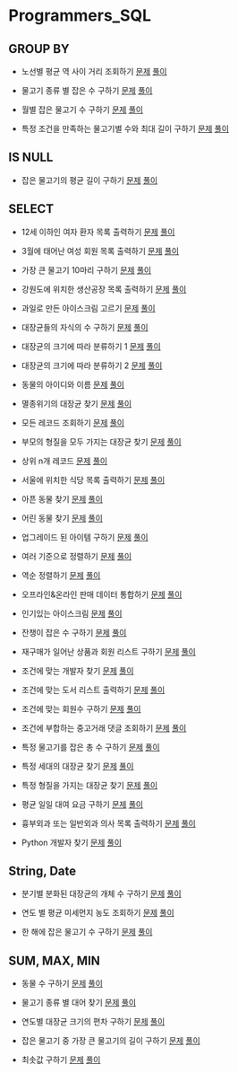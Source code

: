# Programmers_SQL
## GROUP BY
- 노선별 평균 역 사이 거리 조회하기
[문제](https://school.programmers.co.kr/learn/courses/30/lessons/284531)
[풀이](https://github.com/Ju0s/Programmers_SQL/blob/main/%EB%85%B8%EC%84%A0%EB%B3%84%20%ED%8F%89%EA%B7%A0%20%EC%97%AD%20%EC%82%AC%EC%9D%B4%20%EA%B1%B0%EB%A6%AC%20%EC%A1%B0%ED%9A%8C%ED%95%98%EA%B8%B0.sql)

- 물고기 종류 별 잡은 수 구하기
[문제](https://school.programmers.co.kr/learn/courses/30/lessons/293257)
[풀이](https://github.com/Ju0s/Programmers_SQL/blob/main/%EB%AC%BC%EA%B3%A0%EA%B8%B0%20%EC%A2%85%EB%A5%98%20%EB%B3%84%20%EC%9E%A1%EC%9D%80%20%EC%88%98%20%EA%B5%AC%ED%95%98%EA%B8%B0.sql)

- 월별 잡은 물고기 수 구하기
[문제](https://school.programmers.co.kr/learn/courses/30/lessons/293260)
[풀이](https://github.com/Ju0s/Programmers_SQL/blob/main/%EC%9B%94%EB%B3%84%20%EC%9E%A1%EC%9D%80%20%EB%AC%BC%EA%B3%A0%EA%B8%B0%20%EC%88%98%20%EA%B5%AC%ED%95%98%EA%B8%B0.sql)

- 특정 조건을 만족하는 물고기별 수와 최대 길이 구하기
[문제](https://school.programmers.co.kr/learn/courses/30/lessons/298519)
[풀이](https://github.com/Ju0s/Programmers_SQL/blob/main/%ED%8A%B9%EC%A0%95%20%EC%A1%B0%EA%B1%B4%EC%9D%84%20%EB%A7%8C%EC%A1%B1%ED%95%98%EB%8A%94%20%EB%AC%BC%EA%B3%A0%EA%B8%B0%EB%B3%84%20%EC%88%98%EC%99%80%20%EC%B5%9C%EB%8C%80%20%EA%B8%B8%EC%9D%B4%20%EA%B5%AC%ED%95%98%EA%B8%B0.sql)

## IS NULL
- 잡은 물고기의 평균 길이 구하기
[문제](https://school.programmers.co.kr/learn/courses/30/lessons/293259)
[풀이](https://github.com/Ju0s/Programmers_SQL/blob/main/%EC%9E%A1%EC%9D%80%20%EB%AC%BC%EA%B3%A0%EA%B8%B0%EC%9D%98%20%ED%8F%89%EA%B7%A0%20%EA%B8%B8%EC%9D%B4%20%EA%B5%AC%ED%95%98%EA%B8%B0.sql)

## SELECT
- 12세 이하인 여자 환자 목록 출력하기
[문제](https://school.programmers.co.kr/learn/courses/30/lessons/132201)
[풀이](https://github.com/Ju0s/Programmers_SQL/blob/main/12%EC%84%B8%20%EC%9D%B4%ED%95%98%EC%9D%B8%20%EC%97%AC%EC%9E%90%20%ED%99%98%EC%9E%90%20%EB%AA%A9%EB%A1%9D%20%EC%B6%9C%EB%A0%A5%ED%95%98%EA%B8%B0.sql)

- 3월에 태어난 여성 회원 목록 출력하기
[문제](https://school.programmers.co.kr/learn/courses/30/lessons/131120)
[풀이](https://github.com/Ju0s/Programmers_SQL/blob/main/3%EC%9B%94%EC%97%90%20%ED%83%9C%EC%96%B4%EB%82%9C%20%EC%97%AC%EC%84%B1%20%ED%9A%8C%EC%9B%90%20%EB%AA%A9%EB%A1%9D%20%EC%B6%9C%EB%A0%A5%ED%95%98%EA%B8%B0.sql)

- 가장 큰 물고기 10마리 구하기
[문제](https://school.programmers.co.kr/learn/courses/30/lessons/298517)
[풀이](https://github.com/Ju0s/Programmers_SQL/blob/main/%EA%B0%80%EC%9E%A5%20%ED%81%B0%20%EB%AC%BC%EA%B3%A0%EA%B8%B0%2010%EB%A7%88%EB%A6%AC%20%EA%B5%AC%ED%95%98%EA%B8%B0.sql)

- 강원도에 위치한 생산공장 목록 출력하기
[문제](https://school.programmers.co.kr/learn/courses/30/lessons/131112)
[풀이](https://github.com/Ju0s/Programmers_SQL/blob/main/%EA%B0%95%EC%9B%90%EB%8F%84%EC%97%90%20%EC%9C%84%EC%B9%98%ED%95%9C%20%EC%83%9D%EC%82%B0%EA%B3%B5%EC%9E%A5%20%EB%AA%A9%EB%A1%9D%20%EC%B6%9C%EB%A0%A5%ED%95%98%EA%B8%B0.sql)

- 과일로 만든 아이스크림 고르기
[문제](https://school.programmers.co.kr/learn/courses/30/lessons/133025)
[풀이](https://github.com/Ju0s/Programmers_SQL/blob/main/%EA%B3%BC%EC%9D%BC%EB%A1%9C%20%EB%A7%8C%EB%93%A0%20%EC%95%84%EC%9D%B4%EC%8A%A4%ED%81%AC%EB%A6%BC%20%EA%B3%A0%EB%A5%B4%EA%B8%B0.sql)

- 대장균들의 자식의 수 구하기
[문제](https://school.programmers.co.kr/learn/courses/30/lessons/299305)
[풀이](https://github.com/Ju0s/Programmers_SQL/blob/main/%EB%8C%80%EC%9E%A5%EA%B7%A0%EB%93%A4%EC%9D%98%20%EC%9E%90%EC%8B%9D%EC%9D%98%20%EC%88%98%20%EA%B5%AC%ED%95%98%EA%B8%B0.sql)

- 대장균의 크기에 따라 분류하기 1
[문제](https://school.programmers.co.kr/learn/courses/30/lessons/299307)
[풀이](https://github.com/Ju0s/Programmers_SQL/blob/main/%EB%8C%80%EC%9E%A5%EA%B7%A0%EC%9D%98%20%ED%81%AC%EA%B8%B0%EC%97%90%20%EB%94%B0%EB%9D%BC%20%EB%B6%84%EB%A5%98%ED%95%98%EA%B8%B0%201.sql)

- 대장균의 크기에 따라 분류하기 2
[문제](https://school.programmers.co.kr/learn/courses/30/lessons/301649)
[풀이](https://github.com/Ju0s/Programmers_SQL/blob/main/%EB%8C%80%EC%9E%A5%EA%B7%A0%EC%9D%98%20%ED%81%AC%EA%B8%B0%EC%97%90%20%EB%94%B0%EB%9D%BC%20%EB%B6%84%EB%A5%98%ED%95%98%EA%B8%B0%202.sql)

- 동물의 아이디와 이름
[문제](https://school.programmers.co.kr/learn/courses/30/lessons/59403)
[풀이](https://github.com/Ju0s/Programmers_SQL/blob/main/%EB%8F%99%EB%AC%BC%EC%9D%98%20%EC%95%84%EC%9D%B4%EB%94%94%EC%99%80%20%EC%9D%B4%EB%A6%84.sql)

- 멸종위기의 대장균 찾기
[문제](https://school.programmers.co.kr/learn/courses/30/lessons/301651)
[풀이](https://github.com/Ju0s/Programmers_SQL/blob/main/%EB%A9%B8%EC%A2%85%EC%9C%84%EA%B8%B0%EC%9D%98%20%EB%8C%80%EC%9E%A5%EA%B7%A0%20%EC%B0%BE%EA%B8%B0.sql)

- 모든 레코드 조회하기
[문제](https://school.programmers.co.kr/learn/courses/30/lessons/59034)
[풀이](https://github.com/Ju0s/Programmers_SQL/tree/main)

- 부모의 형질을 모두 가지는 대장균 찾기
[문제](https://school.programmers.co.kr/learn/courses/30/lessons/301647)
[풀이](https://github.com/Ju0s/Programmers_SQL/blob/main/%EB%B6%80%EB%AA%A8%EC%9D%98%20%ED%98%95%EC%A7%88%EC%9D%84%20%EB%AA%A8%EB%91%90%20%EA%B0%80%EC%A7%80%EB%8A%94%20%EB%8C%80%EC%9E%A5%EA%B7%A0%20%EC%B0%BE%EA%B8%B0.sql)

- 상위 n개 레코드
[문제](https://school.programmers.co.kr/learn/courses/30/lessons/59405)
[풀이](https://github.com/Ju0s/Programmers_SQL/blob/main/%EC%83%81%EC%9C%84%20n%EA%B0%9C%20%EB%A0%88%EC%BD%94%EB%93%9C.sql)

- 서울에 위치한 식당 목록 출력하기
[문제](https://school.programmers.co.kr/learn/courses/30/lessons/131118)
[풀이](https://github.com/Ju0s/Programmers_SQL/blob/main/%EC%84%9C%EC%9A%B8%EC%97%90%20%EC%9C%84%EC%B9%98%ED%95%9C%20%EC%8B%9D%EB%8B%B9%20%EB%AA%A9%EB%A1%9D%20%EC%B6%9C%EB%A0%A5%ED%95%98%EA%B8%B0.sql)

- 아픈 동물 찾기
[문제](https://school.programmers.co.kr/learn/courses/30/lessons/59036)
[풀이](https://github.com/Ju0s/Programmers_SQL/blob/main/%EC%95%84%ED%94%88%20%EB%8F%99%EB%AC%BC%20%EC%B0%BE%EA%B8%B0.sql)

- 어린 동물 찾기
[문제](https://school.programmers.co.kr/learn/courses/30/lessons/59037#fn1)
[풀이](https://github.com/Ju0s/Programmers_SQL/blob/main/%EC%96%B4%EB%A6%B0%20%EB%8F%99%EB%AC%BC%20%EC%B0%BE%EA%B8%B0.sql)

- 업그레이드 된 아이템 구하기
[문제](https://school.programmers.co.kr/learn/courses/30/lessons/273711)
[풀이](https://github.com/Ju0s/Programmers_SQL/blob/main/%EC%97%85%EA%B7%B8%EB%A0%88%EC%9D%B4%EB%93%9C%20%EB%90%9C%20%EC%95%84%EC%9D%B4%ED%85%9C%20%EA%B5%AC%ED%95%98%EA%B8%B0.sql)

- 여러 기준으로 정렬하기
[문제](https://school.programmers.co.kr/learn/courses/30/lessons/59404)
[풀이](https://github.com/Ju0s/Programmers_SQL/blob/main/%EC%97%AC%EB%9F%AC%20%EA%B8%B0%EC%A4%80%EC%9C%BC%EB%A1%9C%20%EC%A0%95%EB%A0%AC%ED%95%98%EA%B8%B0.sql)

- 역순 정렬하기
[문제](https://school.programmers.co.kr/learn/courses/30/lessons/59035)
[풀이](https://github.com/Ju0s/Programmers_SQL/blob/main/%EC%97%AD%EC%88%9C%20%EC%A0%95%EB%A0%AC%ED%95%98%EA%B8%B0.sql)

- 오프라인&온라인 판매 데이터 통합하기
[문제](https://school.programmers.co.kr/learn/courses/30/lessons/131537)
[풀이](https://github.com/Ju0s/Programmers_SQL/blob/main/%EC%98%A4%ED%94%84%EB%9D%BC%EC%9D%B8%26%EC%98%A8%EB%9D%BC%EC%9D%B8%20%ED%8C%90%EB%A7%A4%20%EB%8D%B0%EC%9D%B4%ED%84%B0%20%ED%86%B5%ED%95%A9%ED%95%98%EA%B8%B0.sql)

- 인기있는 아이스크림
[문제](https://school.programmers.co.kr/learn/courses/30/lessons/133024)
[풀이](https://github.com/Ju0s/Programmers_SQL/blob/main/%EC%9D%B8%EA%B8%B0%EC%9E%88%EB%8A%94%20%EC%95%84%EC%9D%B4%EC%8A%A4%ED%81%AC%EB%A6%BC.sql)

- 잔챙이 잡은 수 구하기
[문제](https://school.programmers.co.kr/learn/courses/30/lessons/293258)
[풀이](https://github.com/Ju0s/Programmers_SQL/blob/main/%EC%9E%94%EC%B1%99%EC%9D%B4%20%EC%9E%A1%EC%9D%80%20%EC%88%98%20%EA%B5%AC%ED%95%98%EA%B8%B0.sql)

- 재구매가 일어난 상품과 회원 리스트 구하기
[문제](https://school.programmers.co.kr/learn/courses/30/lessons/131536)
[풀이](https://github.com/Ju0s/Programmers_SQL/blob/main/%EC%9E%AC%EA%B5%AC%EB%A7%A4%EA%B0%80%20%EC%9D%BC%EC%96%B4%EB%82%9C%20%EC%83%81%ED%92%88%EA%B3%BC%20%ED%9A%8C%EC%9B%90%20%EB%A6%AC%EC%8A%A4%ED%8A%B8%20%EA%B5%AC%ED%95%98%EA%B8%B0.sql)

- 조건에 맞는 개발자 찾기
[문제](https://school.programmers.co.kr/learn/courses/30/lessons/276034)
[풀이](https://github.com/Ju0s/Programmers_SQL/blob/main/%EC%A1%B0%EA%B1%B4%EC%97%90%20%EB%A7%9E%EB%8A%94%20%EA%B0%9C%EB%B0%9C%EC%9E%90%20%EC%B0%BE%EA%B8%B0.sql)

- 조건에 맞는 도서 리스트 출력하기
[문제](https://school.programmers.co.kr/learn/courses/30/lessons/144853)
[풀이](https://github.com/Ju0s/Programmers_SQL/blob/main/%EC%A1%B0%EA%B1%B4%EC%97%90%20%EB%A7%9E%EB%8A%94%20%EB%8F%84%EC%84%9C%20%EB%A6%AC%EC%8A%A4%ED%8A%B8%20%EC%B6%9C%EB%A0%A5%ED%95%98%EA%B8%B0.sql)

- 조건에 맞는 회원수 구하기
[문제](https://school.programmers.co.kr/learn/courses/30/lessons/131535)
[풀이](https://github.com/Ju0s/Programmers_SQL/blob/main/%EC%A1%B0%EA%B1%B4%EC%97%90%20%EB%A7%9E%EB%8A%94%20%ED%9A%8C%EC%9B%90%EC%88%98%20%EA%B5%AC%ED%95%98%EA%B8%B0.sql)

- 조건에 부합하는 중고거래 댓글 조회하기
[문제](https://school.programmers.co.kr/learn/courses/30/lessons/164673)
[풀이](https://github.com/Ju0s/Programmers_SQL/blob/main/%EC%A1%B0%EA%B1%B4%EC%97%90%20%EB%B6%80%ED%95%A9%ED%95%98%EB%8A%94%20%EC%A4%91%EA%B3%A0%EA%B1%B0%EB%9E%98%20%EB%8C%93%EA%B8%80%20%EC%A1%B0%ED%9A%8C%ED%95%98%EA%B8%B0.sql)

- 특정 물고기를 잡은 총 수 구하기
[문제](https://school.programmers.co.kr/learn/courses/30/lessons/298518)
[풀이](https://github.com/Ju0s/Programmers_SQL/blob/main/%ED%8A%B9%EC%A0%95%20%EB%AC%BC%EA%B3%A0%EA%B8%B0%EB%A5%BC%20%EC%9E%A1%EC%9D%80%20%EC%B4%9D%20%EC%88%98%20%EA%B5%AC%ED%95%98%EA%B8%B0.sql)

- 특정 세대의 대장균 찾기
[문제](https://school.programmers.co.kr/learn/courses/30/lessons/301650)
[풀이](https://github.com/Ju0s/Programmers_SQL/blob/main/%ED%8A%B9%EC%A0%95%20%EC%84%B8%EB%8C%80%EC%9D%98%20%EB%8C%80%EC%9E%A5%EA%B7%A0%20%EC%B0%BE%EA%B8%B0.sql)

- 특정 형질을 가지는 대장균 찾기
[문제](https://school.programmers.co.kr/learn/courses/30/lessons/301646)
[풀이](https://github.com/Ju0s/Programmers_SQL/blob/main/%ED%8A%B9%EC%A0%95%20%ED%98%95%EC%A7%88%EC%9D%84%20%EA%B0%80%EC%A7%80%EB%8A%94%20%EB%8C%80%EC%9E%A5%EA%B7%A0%20%EC%B0%BE%EA%B8%B0.sql)

- 평균 일일 대여 요금 구하기
[문제](https://school.programmers.co.kr/learn/courses/30/lessons/151136)
[풀이](https://github.com/Ju0s/Programmers_SQL/blob/main/%ED%8F%89%EA%B7%A0%20%EC%9D%BC%EC%9D%BC%20%EB%8C%80%EC%97%AC%20%EC%9A%94%EA%B8%88%20%EA%B5%AC%ED%95%98%EA%B8%B0.sql)

- 흉부외과 또는 일반외과 의사 목록 출력하기
[문제](https://school.programmers.co.kr/learn/courses/30/lessons/132203)
[풀이](https://github.com/Ju0s/Programmers_SQL/blob/main/%ED%9D%89%EB%B6%80%EC%99%B8%EA%B3%BC%20%EB%98%90%EB%8A%94%20%EC%9D%BC%EB%B0%98%EC%99%B8%EA%B3%BC%20%EC%9D%98%EC%82%AC%20%EB%AA%A9%EB%A1%9D%20%EC%B6%9C%EB%A0%A5%ED%95%98%EA%B8%B0.sql)

- Python 개발자 찾기
[문제](https://school.programmers.co.kr/learn/courses/30/lessons/276013)
[풀이](https://github.com/Ju0s/Programmers_SQL/blob/main/Python%20%EA%B0%9C%EB%B0%9C%EC%9E%90%20%EC%B0%BE%EA%B8%B0.sql)

## String, Date
- 분기별 분화된 대장균의 개체 수 구하기
[문제](https://school.programmers.co.kr/learn/courses/30/lessons/299308)
[풀이](https://github.com/Ju0s/Programmers_SQL/blob/main/%EB%B6%84%EA%B8%B0%EB%B3%84%20%EB%B6%84%ED%99%94%EB%90%9C%20%EB%8C%80%EC%9E%A5%EA%B7%A0%EC%9D%98%20%EA%B0%9C%EC%B2%B4%20%EC%88%98%20%EA%B5%AC%ED%95%98%EA%B8%B0.sql)

- 연도 별 평균 미세먼지 농도 조회하기
[문제](https://school.programmers.co.kr/learn/courses/30/lessons/284530)
[풀이](https://github.com/Ju0s/Programmers_SQL/blob/main/%EC%97%B0%EB%8F%84%20%EB%B3%84%20%ED%8F%89%EA%B7%A0%20%EB%AF%B8%EC%84%B8%EB%A8%BC%EC%A7%80%20%EB%86%8D%EB%8F%84%20%EC%A1%B0%ED%9A%8C%ED%95%98%EA%B8%B0.sql)

- 한 해에 잡은 물고기 수 구하기
[문제](https://school.programmers.co.kr/learn/courses/30/lessons/298516)
[풀이](https://github.com/Ju0s/Programmers_SQL/blob/main/%ED%95%9C%20%ED%95%B4%EC%97%90%20%EC%9E%A1%EC%9D%80%20%EB%AC%BC%EA%B3%A0%EA%B8%B0%20%EC%88%98%20%EA%B5%AC%ED%95%98%EA%B8%B0.sql)

## SUM, MAX, MIN
- 동물 수 구하기
[문제](https://school.programmers.co.kr/learn/courses/30/lessons/59406)
[풀이](https://github.com/Ju0s/Programmers_SQL/blob/main/%EB%8F%99%EB%AC%BC%20%EC%88%98%20%EA%B5%AC%ED%95%98%EA%B8%B0.sql)

- 물고기 종류 별 대어 찾기
[문제](https://school.programmers.co.kr/learn/courses/30/lessons/293261)
[풀이](https://github.com/Ju0s/Programmers_SQL/blob/main/%EB%AC%BC%EA%B3%A0%EA%B8%B0%20%EC%A2%85%EB%A5%98%20%EB%B3%84%20%EB%8C%80%EC%96%B4%20%EC%B0%BE%EA%B8%B0.sql)

- 연도별 대장균 크기의 편차 구하기
[문제](https://school.programmers.co.kr/learn/courses/30/lessons/299310)
[풀이](https://github.com/Ju0s/Programmers_SQL/blob/main/%EC%97%B0%EB%8F%84%EB%B3%84%20%EB%8C%80%EC%9E%A5%EA%B7%A0%20%ED%81%AC%EA%B8%B0%EC%9D%98%20%ED%8E%B8%EC%B0%A8%20%EA%B5%AC%ED%95%98%EA%B8%B0.sql)

- 잡은 물고기 중 가장 큰 물고기의 길이 구하기
[문제](https://school.programmers.co.kr/learn/courses/30/lessons/298515)
[풀이](https://github.com/Ju0s/Programmers_SQL/blob/main/%EC%9E%A1%EC%9D%80%20%EB%AC%BC%EA%B3%A0%EA%B8%B0%20%EC%A4%91%20%EA%B0%80%EC%9E%A5%20%ED%81%B0%20%EB%AC%BC%EA%B3%A0%EA%B8%B0%EC%9D%98%20%EA%B8%B8%EC%9D%B4%20%EA%B5%AC%ED%95%98%EA%B8%B0.sql)

- 최솟값 구하기
[문제](https://school.programmers.co.kr/learn/courses/30/lessons/59038)
[풀이](https://github.com/Ju0s/Programmers_SQL/blob/main/%EC%B5%9C%EC%86%9F%EA%B0%92%20%EA%B5%AC%ED%95%98%EA%B8%B0.sql)
